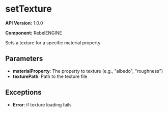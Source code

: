 # setTexture

**API Version:** 1.0.0

**Component:** RebelENGINE

Sets a texture for a specific material property

## Parameters

- **materialProperty**: The property to texture (e.g., "albedo", "roughness")
- **texturePath**: Path to the texture file

## Exceptions

- **Error**: if texture loading fails

